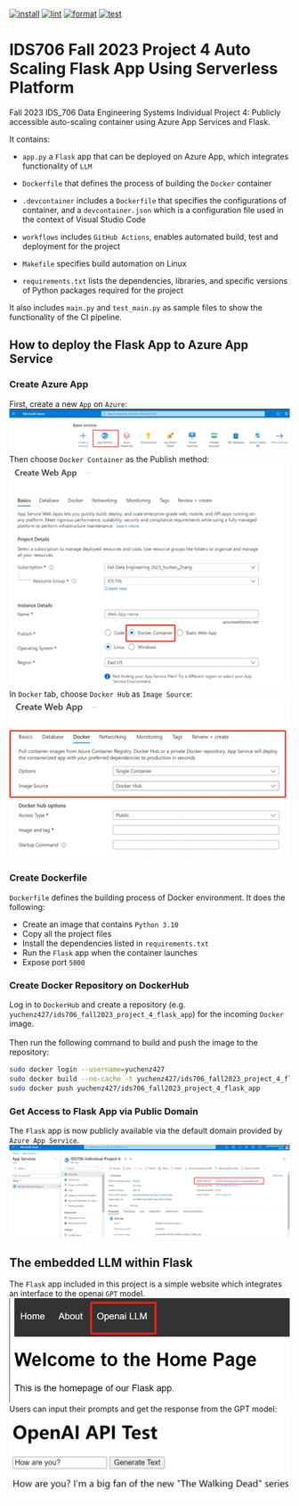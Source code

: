 [![install](https://github.com/nogibjj/IDS706_Fall2023_Project_4_Flask_App/actions/workflows/install.yml/badge.svg)](https://github.com/nogibjj/IDS706_Fall2023_Project_4_Flask_App/actions/workflows/install.yml)
[![lint](https://github.com/nogibjj/IDS706_Fall2023_Project_4_Flask_App/actions/workflows/lint.yml/badge.svg)](https://github.com/nogibjj/IDS706_Fall2023_Project_4_Flask_App/actions/workflows/lint.yml)
[![format](https://github.com/nogibjj/IDS706_Fall2023_Project_4_Flask_App/actions/workflows/format.yml/badge.svg)](https://github.com/nogibjj/IDS706_Fall2023_Project_4_Flask_App/actions/workflows/format.yml)
[![test](https://github.com/nogibjj/IDS706_Fall2023_Project_4_Flask_App/actions/workflows/test.yml/badge.svg)](https://github.com/nogibjj/IDS706_Fall2023_Project_4_Flask_App/actions/workflows/test.yml)
# IDS706 Fall 2023 Project 4 Auto Scaling Flask App Using Serverless Platform

Fall 2023 IDS_706 Data Engineering Systems Individual Project 4: Publicly accessible auto-scaling container using Azure App Services and Flask.

It contains:

- ``app.py`` a ``Flask`` app that can be deployed on Azure App, which integrates functionality of ``LLM``

- ``Dockerfile`` that defines the process of building the ``Docker`` container

- ``.devcontainer`` includes a `Dockerfile` that specifies the configurations of container, and a `devcontainer.json` which is a configuration file used in the context of Visual Studio Code

- ``workflows`` includes `GitHub Actions`, enables automated build, test and deployment for the project

- ``Makefile`` specifies build automation on Linux

- ``requirements.txt`` lists the dependencies, libraries, and specific versions of Python packages required for the project

It also includes ``main.py`` and ``test_main.py`` as sample files to show the functionality of the CI pipeline.

## How to deploy the Flask App to Azure App Service
### Create Azure App
First, create a new ``App`` on ``Azure``: 
![](demo_img/create_app.png)
<br>
Then choose ``Docker Container`` as the Publish method:
![](demo_img/create_app_2.png)
<br>
In ``Docker`` tab, choose ``Docker Hub`` as ``Image Source``:
![](demo_img/create_app_3.png)
<br>

### Create Dockerfile
``Dockerfile`` defines the building process of Docker environment. It does the following:
- Create an image that contains ``Python 3.10``
- Copy all the project files
- Install the dependencies listed in ``requirements.txt``
- Run the ``Flask`` app when the container launches
- Expose port ``5000``

### Create Docker Repository on DockerHub
Log in to ``DockerHub`` and create a repository (e.g. ``yuchenz427/ids706_fall2023_project_4_flask_app``) for the incoming ``Docker`` image.<br>
<br>
Then run the following command to build and push the image to the repository:
```bash
sudo docker login --username=yuchenz427
sudo docker build --no-cache -t yuchenz427/ids706_fall2023_project_4_flask_app .
sudo docker push yuchenz427/ids706_fall2023_project_4_flask_app
```

### Get Access to Flask App via Public Domain
The ``Flask`` app is now publicly available via the default domain provided by ``Azure App Service``.
![](demo_img/domain.png)

## The embedded LLM within Flask
The ``Flask`` app included in this project is a simple website which integrates an interface to the openai ``GPT`` model. 
![](demo_img/home.jpg)
<br>
Users can input their prompts and get the response from the GPT model:<br>
![](demo_img/LLM.png)